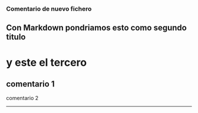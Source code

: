 ### Comentario de nuevo fichero
##  Con Markdown pondriamos esto como segundo titulo
# y este el tercero

comentario 1
---
comentario 2

***